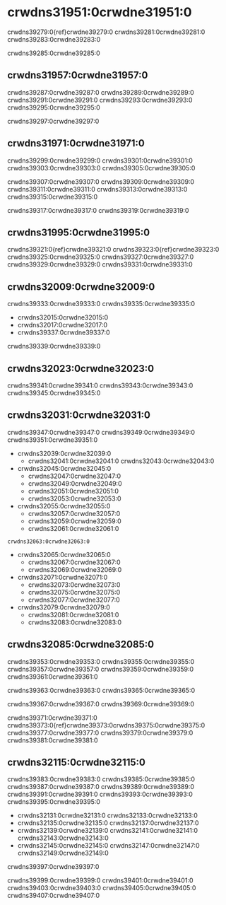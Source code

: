 <a name="General_guidance_and_good_practice_for_testing"></a>

# crwdns31951:0crwdne31951:0

crwdns39279:0{ref}crwdne39279:0<rr-testing-types-of-testing> crwdns39281:0crwdne39281:0 crwdns39283:0crwdne39283:0

crwdns39285:0crwdne39285:0
## crwdns31957:0crwdne31957:0

crwdns39287:0crwdne39287:0 crwdns39289:0crwdne39289:0 crwdns39291:0crwdne39291:0 crwdns39293:0crwdne39293:0 crwdns39295:0crwdne39295:0

crwdns39297:0crwdne39297:0

## crwdns31971:0crwdne31971:0

crwdns39299:0crwdne39299:0 crwdns39301:0crwdne39301:0 crwdns39303:0crwdne39303:0 crwdns39305:0crwdne39305:0

crwdns39307:0crwdne39307:0 crwdns39309:0crwdne39309:0 crwdns39311:0crwdne39311:0 crwdns39313:0crwdne39313:0 crwdns39315:0crwdne39315:0

crwdns39317:0crwdne39317:0 crwdns39319:0crwdne39319:0

## crwdns31995:0crwdne31995:0

crwdns39321:0{ref}crwdne39321:0 crwdns39323:0{ref}crwdne39323:0 crwdns39325:0crwdne39325:0 crwdns39327:0crwdne39327:0 crwdns39329:0crwdne39329:0 crwdns39331:0crwdne39331:0

## crwdns32009:0crwdne32009:0

crwdns39333:0crwdne39333:0 crwdns39335:0crwdne39335:0

- crwdns32015:0crwdne32015:0
- crwdns32017:0crwdne32017:0
- crwdns39337:0crwdne39337:0

crwdns39339:0crwdne39339:0

## crwdns32023:0crwdne32023:0

crwdns39341:0crwdne39341:0 crwdns39343:0crwdne39343:0 crwdns39345:0crwdne39345:0

## crwdns32031:0crwdne32031:0

crwdns39347:0crwdne39347:0 crwdns39349:0crwdne39349:0 crwdns39351:0crwdne39351:0

- crwdns32039:0crwdne32039:0
  - crwdns32041:0crwdne32041:0 crwdns32043:0crwdne32043:0
- crwdns32045:0crwdne32045:0
  - crwdns32047:0crwdne32047:0
  - crwdns32049:0crwdne32049:0
  - crwdns32051:0crwdne32051:0
  - crwdns32053:0crwdne32053:0
- crwdns32055:0crwdne32055:0
  - crwdns32057:0crwdne32057:0
  - crwdns32059:0crwdne32059:0
  - crwdns32061:0crwdne32061:0
```{note}
crwdns32063:0crwdne32063:0
```
- crwdns32065:0crwdne32065:0
  - crwdns32067:0crwdne32067:0
  - crwdns32069:0crwdne32069:0
- crwdns32071:0crwdne32071:0
  - crwdns32073:0crwdne32073:0
  - crwdns32075:0crwdne32075:0
  - crwdns32077:0crwdne32077:0
- crwdns32079:0crwdne32079:0
  - crwdns32081:0crwdne32081:0
  - crwdns32083:0crwdne32083:0

## crwdns32085:0crwdne32085:0

crwdns39353:0crwdne39353:0 crwdns39355:0crwdne39355:0 crwdns39357:0crwdne39357:0 crwdns39359:0crwdne39359:0 crwdns39361:0crwdne39361:0

crwdns39363:0crwdne39363:0 crwdns39365:0crwdne39365:0

crwdns39367:0crwdne39367:0 crwdns39369:0crwdne39369:0

crwdns39371:0crwdne39371:0 crwdns39373:0{ref}crwdne39373:0<rr-testing-challenges-difficult-quatify>crwdns39375:0crwdne39375:0 crwdns39377:0crwdne39377:0 crwdns39379:0crwdne39379:0 crwdns39381:0crwdne39381:0

## crwdns32115:0crwdne32115:0

crwdns39383:0crwdne39383:0 crwdns39385:0crwdne39385:0 crwdns39387:0crwdne39387:0 crwdns39389:0crwdne39389:0 crwdns39391:0crwdne39391:0 crwdns39393:0crwdne39393:0 crwdns39395:0crwdne39395:0

- crwdns32131:0crwdne32131:0 crwdns32133:0crwdne32133:0
- crwdns32135:0crwdne32135:0 crwdns32137:0crwdne32137:0
- crwdns32139:0crwdne32139:0 crwdns32141:0crwdne32141:0 crwdns32143:0crwdne32143:0
- crwdns32145:0crwdne32145:0 crwdns32147:0crwdne32147:0 crwdns32149:0crwdne32149:0

crwdns39397:0crwdne39397:0

crwdns39399:0crwdne39399:0 crwdns39401:0crwdne39401:0 crwdns39403:0crwdne39403:0 crwdns39405:0crwdne39405:0 crwdns39407:0crwdne39407:0
